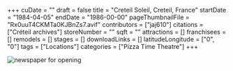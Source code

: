 +++
cuDate = ""
draft = false
title = "Creteil Soleil, Creteil, France"
startDate = "1984-04-05"
endDate = "1986-00-00"
pageThumbnailFile = "Rx0uuT4CKMTa0KJBnZs7.avif"
contributors = ["jaj610"]
citations = ["Créteil archives"]
storeNumber = ""
sqft = ""
attractions = []
franchisees = []
remodels = []
stages = []
downloadLinks = []
latitudeLongitude = ["0", "0"]
tags = ["Locations"]
categories = ["Pizza Time Theatre"]
+++


![](/photos/image_2025-09-30_222913204.png "newspaper for opening")

